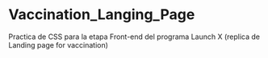# Vaccination_Langing_Page
Practica de CSS para la etapa Front-end del programa Launch X (replica de Landing page for vaccination)
